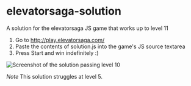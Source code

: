 # elevatorsaga-solution
A solution for the elevatorsaga JS game that works up to level 11

1. Go to http://play.elevatorsaga.com/
2. Paste the contents of solution.js into the game's JS source textarea
3. Press Start and win indefinitely :)

![Screenshot of the solution passing level 10](http://i.imgur.com/CoweA7J.png)

*Note*
This solution struggles at level 5.
